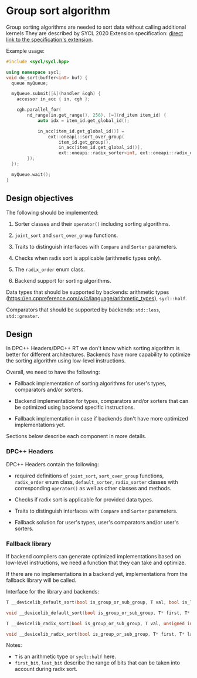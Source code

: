 # Group sort algorithm

Group sorting algorithms are needed to sort data without calling additional kernels
They are described by SYCL 2020 Extension specification:
[direct link to the specification's extension][group_sort_spec].

[group_sort_spec]: https://github.com/intel/llvm/blob/sycl/sycl/doc/extensions/GroupAlgorithms/SYCL_INTEL_group_sort.asciidoc

Example usage:

```cpp
#include <sycl/sycl.hpp>

using namespace sycl;
void do_sort(buffer<int> buf) {
  queue myQueue;

  myQueue.submit([&](handler &cgh) {
    accessor in_acc { in, cgh };

    cgh.parallel_for(
        nd_range(in.get_range(), 256), [=](nd_item item_id) {
            auto idx = item_id.get_global_id();

            in_acc[item_id.get_global_id()] =
                ext::oneapi::sort_over_group(
                    item_id.get_group(),
                    in_acc[item_id.get_global_id()],
                    ext::oneapi::radix_sorter<int, ext::oneapi::radix_order::descending>());
        });
  });

  myQueue.wait();
}
```

## Design objectives

The following should be implemented:

1. Sorter classes and their `operator()` including sorting algorithms.

2. `joint_sort` and `sort_over_group` functions.

3. Traits to distinguish interfaces with `Compare` and `Sorter` parameters.

4. Checks when radix sort is applicable (arithmetic types only).

5. The `radix_order` enum class.

6. Backend support for sorting algorithms.

Data types that should be supported by backends: arithmetic types (https://en.cppreference.com/w/c/language/arithmetic_types), `sycl::half`.

Comparators that should be supported by backends: `std::less`, `std::greater`.

## Design

In DPC++ Headers/DPC++ RT we don't know which sorting algorithm is better for
different architectures. Backends have more capability to optimize the sorting algorithm
using low-level instructions.

Overall, we need to have the following:
- Fallback implementation of sorting algorithms for user's types, comparators and/or sorters.

- Backend implementation for types, comparators and/or sorters
that can be optimized using backend specific instructions.

- Fallback implementation in case if backends don't have more optimized implementations yet.

Sections below describe each component in more details.

### DPC++ Headers

DPC++ Headers contain the following:
- required definitions of `joint_sort`, `sort_over_group` functions, `radix_order` enum class,
`default_sorter`, `radix_sorter` classes with corresponding `operator()` as well as other classes and methods.

- Checks if radix sort is applicable for provided data types.

- Traits to distinguish interfaces with `Compare` and `Sorter` parameters.

- Fallback solution for user's types, user's comparators and/or user's sorters.

### Fallback library

If backend compilers can generate optimized implementations based on low-level instructions,
we need a function that they can take and optimize.

If there are no implementations in a backend yet,
implementations from the fallback library will be called.

Interface for the library and backends:

```cpp
T __devicelib_default_sort(bool is_group_or_sub_group, T val, bool is_less_or_greater);

void __devicelib_default_sort(bool is_group_or_sub_group, T* first, T* last, bool is_less_or_greater);

T __devicelib_radix_sort(bool is_group_or_sub_group, T val, unsigned int first_bit, unsigned_int last_bit, bool is_less_or_greater);

void __devicelib_radix_sort(bool is_group_or_sub_group, T* first, T* last, unsigned int first_bit, unsigned_int last_bit, bool is_less_or_greater);
```

Notes:
- `T` is an arithmetic type or `sycl::half` here.
- `first_bit`, `last_bit` describe the range of bits that can be taken into account during radix sort.
